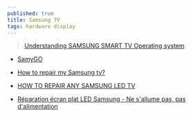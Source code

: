 ```yaml
---
published: true
title: Samsung TV
tags: hardware display
---
```

> [Understanding SAMSUNG SMART TV Operating system](https://www.iicybersecurity.com/hack-smarttv.html)

- [SamyGO](https://en.wikipedia.org/wiki/SamyGO)

- [How to repair my Samsung tv?](https://gbtimes.com/how-to-repair-my-samsung-tv/)
- [HOW TO REPAIR ANY SAMSUNG LED TV](https://www.youtube.com/watch?v=zLftAiFMhTU)
- [ Réparation écran plat LED Samsung - Ne s'allume pas, pas d'alimentation ](https://www.youtube.com/watch?v=p2QWH1VdGKY)
